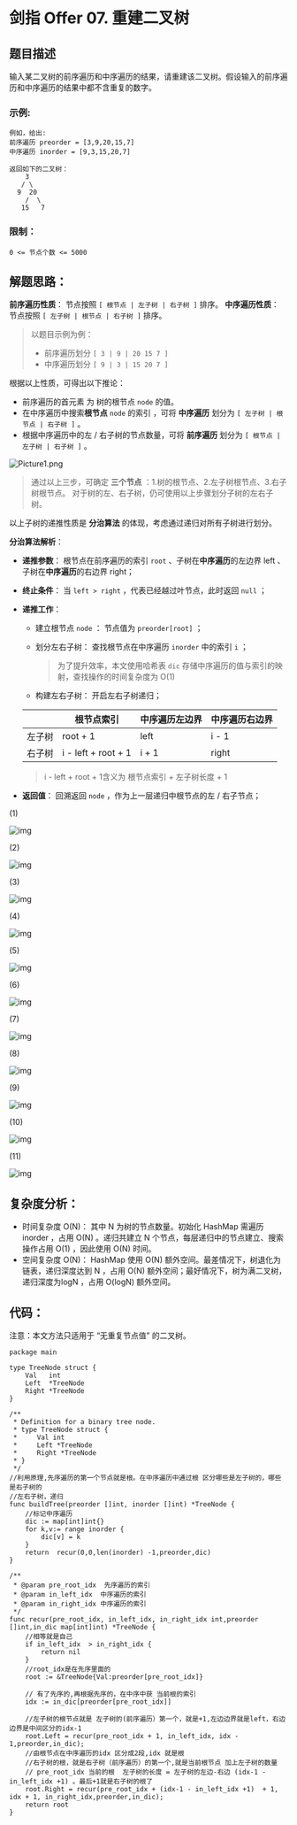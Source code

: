 # 剑指 Offer 07. 重建二叉树

## 题目描述

输入某二叉树的前序遍历和中序遍历的结果，请重建该二叉树。假设输入的前序遍历和中序遍历的结果中都不含重复的数字。

 

### 示例:

```
例如，给出:
前序遍历 preorder = [3,9,20,15,7]
中序遍历 inorder = [9,3,15,20,7]

返回如下的二叉树：
    3
   / \
  9  20
    /  \
   15   7
```

### 限制：

```
0 <= 节点个数 <= 5000
```

## 解题思路：

**前序遍历性质**： 节点按照 `[ 根节点 | 左子树 | 右子树 ]` 排序。
**中序遍历性质**： 节点按照 `[ 左子树 | 根节点 | 右子树 ]` 排序。

> 以题目示例为例：
>
> - 前序遍历划分 `[ 3 | 9 | 20 15 7 ]`
> - 中序遍历划分 `[ 9 | 3 | 15 20 7 ]`

根据以上性质，可得出以下推论：

- 前序遍历的首元素 为 树的根节点 `node` 的值。
- 在中序遍历中搜索**根节点** `node` 的索引 ，可将 **中序遍历** 划分为 `[ 左子树 | 根节点 | 右子树 ]` 。
- 根据中序遍历中的左 / 右子树的节点数量，可将 **前序遍历** 划分为 `[ 根节点 | 左子树 | 右子树 ]` 。

![Picture1.png](http://cdn.xiaot123.com/blog/2021-04/1603644245-oFksKK-Picture1.png-blog)

> 通过以上三步，可确定 **三个节点** ：1.树的根节点、2.左子树根节点、3.右子树根节点。
> 对于树的左、右子树，仍可使用以上步骤划分子树的左右子树。

以上子树的递推性质是 **分治算法** 的体现，考虑通过递归对所有子树进行划分。

**分治算法解析**：

- **递推参数**： 根节点在前序遍历的索引 `root` 、子树在**中序遍历**的左边界 left 、子树在**中序遍历**的右边界 right；

- **终止条件**： 当 `left > right` ，代表已经越过叶节点，此时返回 `null` ；

- **递推工作**：

  - 建立根节点 `node` ： 节点值为 `preorder[root]` ；

  - 划分左右子树： 查找根节点在中序遍历 `inorder` 中的索引 `i` ；

    > 为了提升效率，本文使用哈希表 `dic` 存储中序遍历的值与索引的映射，查找操作的时间复杂度为 O(1)

  - 构建左右子树： 开启左右子树递归；

  |        | 根节点索引          | 中序遍历左边界 | 中序遍历右边界 |
  | ------ | ------------------- | -------------- | -------------- |
  | 左子树 | root + 1            | left           | i - 1          |
  | 右子树 | i - left + root + 1 | i + 1          | right          |

  >
  > i - left + root + 1含义为 根节点索引 + 左子树长度 + 1

- **返回值**： 回溯返回 `node` ，作为上一层递归中根节点的左 / 右子节点；

(1)

![img](http://cdn.xiaot123.com/blog/2021-04/1603644245-DwefAv-Picture2.png-blog)

(2)

![img](http://cdn.xiaot123.com/blog/2021-04/1603644377-aJTwyJ-Picture3.png-blog)

(3)

![img](http://cdn.xiaot123.com/blog/2021-04/1603644377-rGvUqA-Picture4.png-blog)

(4)

![img](http://cdn.xiaot123.com/blog/2021-04/1603644245-OrFteB-Picture5.png-blog)

(5)

![img](http://cdn.xiaot123.com/blog/2021-04/1603644245-RBtYMS-Picture6.png-blog)

(6)

![img](http://cdn.xiaot123.com/blog/2021-04/1603644245-ZlaMmX-Picture7.png-blog)

(7)

![img](http://cdn.xiaot123.com/blog/2021-04/1603644245-leDZaF-Picture8.png-blog)

(8)

![img](http://cdn.xiaot123.com/blog/2021-04/1603644245-KtWHlj-Picture9.png-blog)

(9)

![img](http://cdn.xiaot123.com/blog/2021-04/1603644245-tYOIfd-Picture10.png-blog)

(10)

![img](http://cdn.xiaot123.com/blog/2021-04/1603644245-IAznrm-Picture11.png-blog)

(11)

![img](http://cdn.xiaot123.com/blog/2021-04/1603644245-oLIgwn-Picture12.png-blog)

## 复杂度分析：

- 时间复杂度 O(N)： 其中 N 为树的节点数量。初始化 HashMap 需遍历 inorder ，占用 O(N) 。递归共建立 N 个节点，每层递归中的节点建立、搜索操作占用 O(1) ，因此使用 O(N) 时间。
- 空间复杂度 O(N)： HashMap 使用 O(N) 额外空间。最差情况下，树退化为链表，递归深度达到 N ，占用 O(N) 额外空间；最好情况下，树为满二叉树，递归深度为logN ，占用 O(logN) 额外空间。



## 代码：

注意：本文方法只适用于 “无重复节点值” 的二叉树。

```
package main

type TreeNode struct {
	Val   int
	Left  *TreeNode
	Right *TreeNode
}

/**
 * Definition for a binary tree node.
 * type TreeNode struct {
 *     Val int
 *     Left *TreeNode
 *     Right *TreeNode
 * }
 */
//利用原理,先序遍历的第一个节点就是根。在中序遍历中通过根 区分哪些是左子树的，哪些是右子树的
//左右子树，递归
func buildTree(preorder []int, inorder []int) *TreeNode {
	//标记中序遍历
	dic := map[int]int{}
	for k,v:= range inorder {
		dic[v] = k
	}
	return  recur(0,0,len(inorder) -1,preorder,dic)
}

/**
 * @param pre_root_idx  先序遍历的索引
 * @param in_left_idx  中序遍历的索引
 * @param in_right_idx 中序遍历的索引
 */
func recur(pre_root_idx, in_left_idx, in_right_idx int,preorder []int,in_dic map[int]int) *TreeNode {
	//相等就是自己
	if in_left_idx  > in_right_idx {
		return nil
	}
	//root_idx是在先序里面的
	root := &TreeNode{Val:preorder[pre_root_idx]}

	// 有了先序的,再根据先序的，在中序中获 当前根的索引
	idx := in_dic[preorder[pre_root_idx]]

	//左子树的根节点就是 左子树的(前序遍历）第一个，就是+1,左边边界就是left，右边边界是中间区分的idx-1
	root.Left = recur(pre_root_idx + 1, in_left_idx, idx - 1,preorder,in_dic);
	//由根节点在中序遍历的idx 区分成2段,idx 就是根
	//右子树的根，就是右子树（前序遍历）的第一个,就是当前根节点 加上左子树的数量
	// pre_root_idx 当前的根  左子树的长度 = 左子树的左边-右边 (idx-1 - in_left_idx +1) 。最后+1就是右子树的根了
	root.Right = recur(pre_root_idx + (idx-1 - in_left_idx +1)  + 1, idx + 1, in_right_idx,preorder,in_dic);
	return root
}

```

